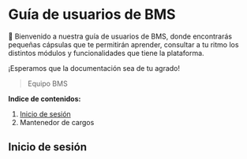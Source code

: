 # Guía de usuarios de BMS
:wave: Bienvenido a nuestra guía de usuarios de BMS, donde encontrarás pequeñas cápsulas que te permitirán aprender, consultar a tu ritmo los distintos módulos y funcionalidades que tiene la plataforma.

¡Esperamos que la documentación sea de tu agrado!
> Equipo BMS

**Indice de contenidos:**
1. [Inicio de sesión](#inicio-de-sesión)
2. Mantenedor de cargos

## Inicio de sesión

